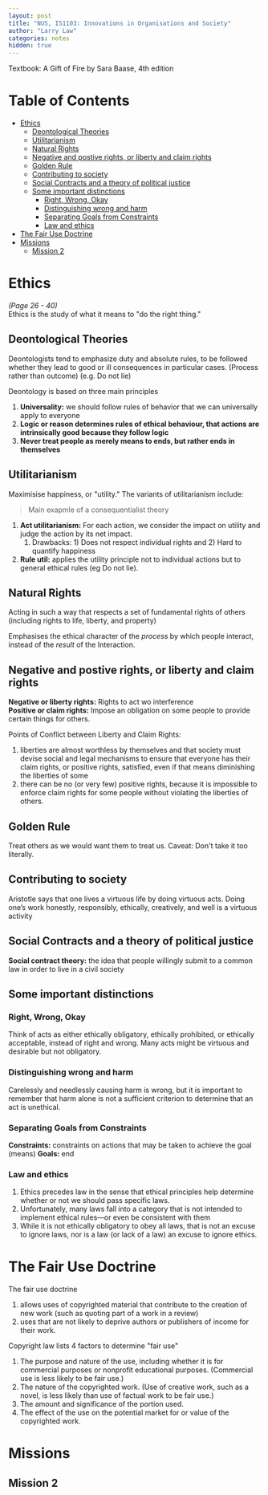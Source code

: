 ```yaml
---
layout: post
title: "NUS, IS1103: Innovations in Organisations and Society"
author: "Larry Law"
categories: notes
hidden: true
---
```

Textbook: A Gift of Fire by Sara Baase, 4th edition

<!-- omit in toc -->
# Table of Contents
- [Ethics](#ethics)
  - [Deontological Theories](#deontological-theories)
  - [Utilitarianism](#utilitarianism)
  - [Natural Rights](#natural-rights)
  - [Negative and postive rights, or liberty and claim rights](#negative-and-postive-rights-or-liberty-and-claim-rights)
  - [Golden Rule](#golden-rule)
  - [Contributing to society](#contributing-to-society)
  - [Social Contracts and a theory of political justice](#social-contracts-and-a-theory-of-political-justice)
  - [Some important distinctions](#some-important-distinctions)
    - [Right, Wrong, Okay](#right-wrong-okay)
    - [Distinguishing wrong and harm](#distinguishing-wrong-and-harm)
    - [Separating Goals from Constraints](#separating-goals-from-constraints)
    - [Law and ethics](#law-and-ethics)
- [The Fair Use Doctrine](#the-fair-use-doctrine)
- [Missions](#missions)
  - [Mission 2](#mission-2)

# Ethics 
*(Page 26 - 40)* <br />
Ethics is the study of what it means to "do the right thing."

## Deontological Theories
Deontologists tend to emphasize duty and absolute rules, to be followed whether they lead to good or ill consequences in particular cases. (Process rather than outcome) (e.g. Do not lie) 

Deontology is based on three main principles
1.  **Universality:** we should follow rules of behavior that we can universally apply to everyone
2.  **Logic or reason determines rules of ethical behaviour, that actions are intrinsically good because they follow logic**
3.  **Never treat people as merely means to ends, but rather ends in themselves**

## Utilitarianism
Maximisise happiness, or "utility." The variants of utilitarianism include:

> Main exapmle of a consequentialist theory

1. **Act utilitarianism:** For each action, we consider the impact on utility and judge the action by its net impact.
   1. Drawbacks: 1) Does not respect individual rights and 2) Hard to quantify happiness
2. **Rule util:** applies the utility principle not to individual actions but to general ethical rules (eg Do not lie).

## Natural Rights
Acting in such a way that respects a set of fundamental rights of others (including rights to life, liberty, and property)

Emphasises the ethical character of the *process* by which people interact, instead of the *result* of the Interaction.

## Negative and postive rights, or liberty and claim rights
**Negative or liberty rights:** Rights to act wo interference <br />
**Positive or claim rights:** Impose an obligation on some people to provide certain things for others.

Points of Conflict between Liberty and Claim Rights:
1. liberties are almost worthless by themselves and that society must devise social and legal mechanisms to ensure that everyone has their claim rights, or positive rights, satisfied, even if that means diminishing the liberties of some
2. there can be no (or very few) positive rights, because it is impossible to enforce claim rights for some people without violating the liberties of others.

## Golden Rule
Treat others as we would want them to treat us. Caveat: Don't take it too literally.

## Contributing to society
Aristotle says that one lives a virtuous life by doing virtuous acts. Doing one’s work honestly, responsibly, ethically, creatively, and well is a virtuous activity

## Social Contracts and a theory of political justice
**Social contract theory:** the idea that people willingly submit to a common law in order to live in a civil society

## Some important distinctions
### Right, Wrong, Okay
Think of acts as either ethically obligatory, ethically prohibited, or ethically acceptable, instead of right and wrong. Many acts might be virtuous and desirable but not obligatory.

### Distinguishing wrong and harm
Carelessly and needlessly causing harm is wrong, but it is important to remember that harm alone is not a sufficient criterion to determine that an act is unethical.

### Separating Goals from Constraints
**Constraints:** constraints on actions that may be taken to achieve the goal (means)
**Goals:** end

### Law and ethics
1. Ethics precedes law in the sense that ethical principles help determine whether or not we should pass specific laws.
2. Unfortunately, many laws fall into a category that is not intended to implement ethical rules—or even be consistent with them
3. While it is not ethically obligatory to obey all laws, that is not an excuse to ignore laws, nor is a law (or lack of a law) an excuse to ignore ethics.

# The Fair Use Doctrine
The fair use doctrine 
1. allows uses of copyrighted material that contribute to the creation of new work (such as quoting part of a work in a review)
2. uses that are not likely to deprive authors or publishers of income for their work.

Copyright law lists 4 factors to determine "fair use"
1. The purpose and nature of the use, including whether it is for commercial purposes or nonprofit educational purposes. (Commercial use is less likely to be fair use.)
2. The nature of the copyrighted work. (Use of creative work, such as a novel, is less
likely than use of factual work to be fair use.)
3. The amount and significance of the portion used.
4. The effect of the use on the potential market for or value of the copyrighted work.

# Missions
## Mission 2
